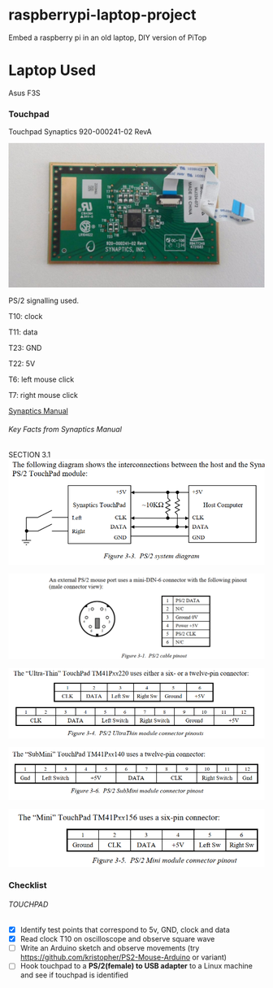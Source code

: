# raspberrypi-laptop-project
Embed a raspberry pi in an old laptop, DIY version of PiTop

# Laptop Used
Asus F3S

### Touchpad

Touchpad Synaptics 920-000241-02 RevA

![Touchpad synaptics](https://github.com/microcontrollersig/raspberrypi-laptop-project/raw/master/touchpad-synaptics-920-000241-02.jpg)

PS/2 signalling used.


T10: clock

T11: data

T23: GND

T22: 5V

T6: left mouse click

T7: right mouse click

[Synaptics Manual](https://github.com/telmich/gpm/blob/master/doc/specs/synaptics/www.synaptics.com/decaf/utilities/ACF126.pdf)

###### Key Facts from Synaptics Manual 

SECTION 3.1
![PS/2 System diagram](https://github.com/microcontrollersig/raspberrypi-laptop-project/blob/master/ps2systemdiagram.png)

![PS/2 Cable Pinout](https://github.com/microcontrollersig/raspberrypi-laptop-project/raw/master/ps2cablepinout.png)

![PS/2 ultra thin connector](https://github.com/microcontrollersig/raspberrypi-laptop-project/raw/master/ps2ultrathinconnector.png)

![PS/2 submini connector](https://github.com/microcontrollersig/raspberrypi-laptop-project/blob/master/ps2subminiconnector.png)

![PS/2 Mini Module Connector](https://github.com/microcontrollersig/raspberrypi-laptop-project/blob/master/ps2minimoduleconnector.png)

### Checklist

###### TOUCHPAD

- [x] Identify test points that correspond to 5v, GND, clock and data
- [x] Read clock T10 on oscilloscope and observe square wave
- [ ] Write an Arduino sketch and observe movements (try https://github.com/kristopher/PS2-Mouse-Arduino or variant)
- [ ] Hook touchpad to a **PS/2(female) to USB adapter** to a Linux machine and see if touchpad is identified
